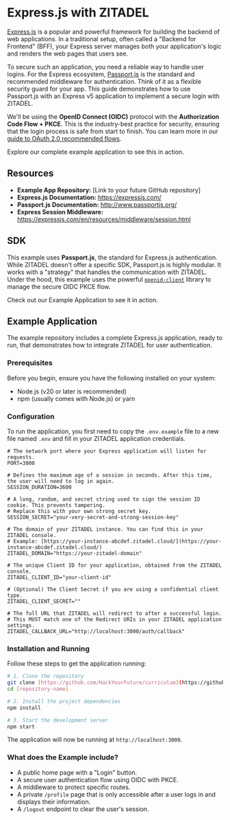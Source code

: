# Express.js with ZITADEL

[Express.js](https://expressjs.com/) is a popular and powerful framework for building the backend of web applications. In a traditional setup, often called a "Backend for Frontend" (BFF), your Express server manages both your application's logic and renders the web pages that users see.

To secure such an application, you need a reliable way to handle user logins. For the Express ecosystem, [Passport.js](http://www.passportjs.org/) is the standard and recommended middleware for authentication. Think of it as a flexible security guard for your app. This guide demonstrates how to use Passport.js with an Express v5 application to implement a secure login with ZITADEL.

We'll be using the **OpenID Connect (OIDC)** protocol with the **Authorization Code Flow + PKCE**. This is the industry-best practice for security, ensuring that the login process is safe from start to finish. You can learn more in our [guide to OAuth 2.0 recommended flows](https://zitadel.com/docs/guides/integrate/login/oidc/oauth-recommended-flows).

Explore our complete example application to see this in action.

## Resources

* **Example App Repository:** [Link to your future GitHub repository]
* **Express.js Documentation:** <https://expressjs.com/>
* **Passport.js Documentation:** <http://www.passportjs.org/>
* **Express Session Middleware:** <https://expressjs.com/en/resources/middleware/session.html>

## SDK

This example uses **Passport.js**, the standard for Express.js authentication. While ZITADEL doesn't offer a specific SDK, Passport.js is highly modular. It works with a "strategy" that handles the communication with ZITADEL. Under the hood, this example uses the powerful [`openid-client`](https://github.com/panva/node-openid-client) library to manage the secure OIDC PKCE flow.

Check out our Example Application to see it in action.

## Example Application

The example repository includes a complete Express.js application, ready to run, that demonstrates how to integrate ZITADEL for user authentication.

### Prerequisites

Before you begin, ensure you have the following installed on your system:
* Node.js (v20 or later is recommended)
* npm (usually comes with Node.js) or yarn

### Configuration

To run the application, you first need to copy the `.env.example` file to a new file named `.env` and fill in your ZITADEL application credentials.

```
# The network port where your Express application will listen for requests.
PORT=3000

# Defines the maximum age of a session in seconds. After this time, the user will need to log in again.
SESSION_DURATION=3600

# A long, random, and secret string used to sign the session ID cookie. This prevents tampering.
# Replace this with your own strong secret key.
SESSION_SECRET="your-very-secret-and-strong-session-key"

# The domain of your ZITADEL instance. You can find this in your ZITADEL console.
# Example: [https://your-instance-abcdef.zitadel.cloud/](https://your-instance-abcdef.zitadel.cloud/)
ZITADEL_DOMAIN="https://your-zitadel-domain"

# The unique Client ID for your application, obtained from the ZITADEL console.
ZITADEL_CLIENT_ID="your-client-id"

# (Optional) The Client Secret if you are using a confidential client type.
ZITADEL_CLIENT_SECRET=""

# The full URL that ZITADEL will redirect to after a successful login.
# This MUST match one of the Redirect URIs in your ZITADEL application settings.
ZITADEL_CALLBACK_URL="http://localhost:3000/auth/callback"
```

### Installation and Running

Follow these steps to get the application running:

```bash
# 1. Clone the repository
git clone [https://github.com/HackYourFuture/curriculum](https://github.com/HackYourFuture/curriculum)
cd [repository-name]

# 2. Install the project dependencies
npm install

# 3. Start the development server
npm start
```
The application will now be running at `http://localhost:3000`.

### What does the Example include?

* A public home page with a "Login" button.
* A secure user authentication flow using OIDC with PKCE.
* A middleware to protect specific routes.
* A private `/profile` page that is only accessible after a user logs in and displays their information.
* A `/logout` endpoint to clear the user's session.
